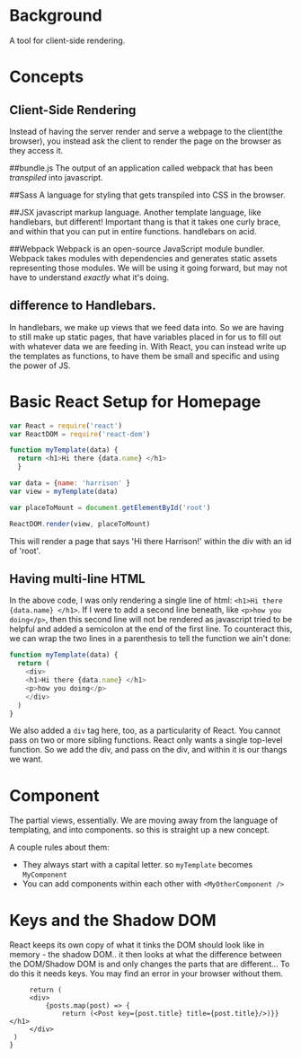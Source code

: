 <!--Title: React Overview -->
<!--Subtitle: Everything you need to know to have the best reaction to React! -->

# Background
A tool for client-side rendering.

# Concepts

## Client-Side Rendering
Instead of having the server render and serve a webpage to the client(the browser), you instead ask the client to render the page on the browser as they access it.

##bundle.js
The output of an application called webpack that has been _transpiled_ into javascript.

##Sass
A language for styling that gets transpiled into CSS in the browser.

##JSX
javascript markup language.  Another template language, like handlebars, but different!  Important thang is that it takes one curly brace, and within that you can put in entire functions.  handlebars on acid.

##Webpack
Webpack is an open-source JavaScript module bundler. Webpack takes modules with dependencies and generates static assets representing those modules.  We will be using it going forward, but may not have to understand _exactly_ what it's doing.

## difference to Handlebars.
In handlebars, we make up views that we feed data into.  So we are having to still make up static pages, that have variables placed in for us to fill out with whatever data we are feeding in.  With React, you can instead write up the templates as functions, to have them be small and specific and using the power of JS.

# Basic React Setup for Homepage

```js
var React = require('react')
var ReactDOM = require('react-dom')

function myTemplate(data) {
  return <h1>Hi there {data.name} </h1>
  }

var data = {name: 'harrison' }
var view = myTemplate(data)

var placeToMount = document.getElementById('root')

ReactDOM.render(view, placeToMount)
```

This will render a page that says 'Hi there Harrison!' within the div with an id of 'root'.

## Having multi-line HTML

In the above code, I was only rendering a single line of html: `<h1>Hi there {data.name} </h1>`.  If I were to add a second line beneath, like `<p>how you doing</p>`, then this second line will not be rendered as javascript tried to be helpful and added a semicolon at the end of the first line.  To counteract this, we can wrap the two lines in a parenthesis to tell the function we ain't done:
```js
function myTemplate(data) {
  return (
    <div>
    <h1>Hi there {data.name} </h1>
    <p>how you doing</p>
    </div>
  )
}
```
We also added a `div` tag here, too, as a particularity of React.  You cannot pass on two or more sibling functions.  React only wants a single top-level function.  So we add the div, and pass on the div, and within it is our thangs we want.

# Component
The partial views, essentially.  We are moving away from the language of templating, and into components.  so this is straight up a new concept.

A couple rules about them:
- They always start with a capital letter.  so `myTemplate` becomes `MyComponent`
- You can add components within each other with `<MyOtherComponent />`

# Keys and the Shadow DOM
React keeps its own copy of what it tinks the DOM should look like in memory - the shadow DOM.. it then looks at what the difference between the DOM/Shadow DOM is and only changes the parts that are different...
To do this it needs keys. You may find an error in your browser without them.

```function App (props) {
	 return (
	 <div>
		 {posts.map(post) => {
			 return (<Post key={post.title} title={post.title}/>)}}</h1>
	 </div>
 )
}
```





